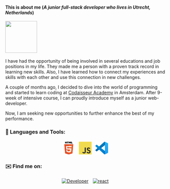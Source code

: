 #### This is about me (*A junior full-stack developer who lives in Utrecht, Netherlands*)

<img src="https://i.pinimg.com/originals/ff/46/38/ff4638bb13299ab514a0df5c073051c0.gif" width="100" height="100">

I have had the opportunity of being involved in several educations and job positions in my life. They made me a person with a proven track record in learning new skills. Also, I have learned how to connect my experiences and skills with each other and use this connection in new challenges. 

A couple of months ago, I decided to dive into the world of programming and started to learn coding at <a href="https://codaisseur.com/">Codaisseur Academy</a> in Amsterdam. After 9-week of intensive course, I can proudly introduce myself as a junior web-developer.

Now, I am seeking new opportunities to further enhance the best of my performance.


### 🧰 Languages and Tools:
<p align="center">
<img src="https://raw.githubusercontent.com/github/explore/80688e429a7d4ef2fca1e82350fe8e3517d3494d/topics/html/html.png" alt="React-js" height="40" style="vertical-align:top; margin:4px">
<img src="https://raw.githubusercontent.com/github/explore/80688e429a7d4ef2fca1e82350fe8e3517d3494d/topics/javascript/javascript.png" alt="Javascript" height="40" style="vertical-align:top; margin:4px">
<img src="https://raw.githubusercontent.com/github/explore/80688e429a7d4ef2fca1e82350fe8e3517d3494d/topics/visual-studio-code/visual-studio-code.png" alt="VS Code" height="40" style="vertical-align:top; margin:4px">
</p>


### ✉️ Find me on:

<p align="center">
 <a href="https://www.linkedin.com/in/alinemati1987/" target="_blank" rel="noopener noreferrer"> <img src="https://cdn.jsdelivr.net/npm/simple-icons@v3/icons/linkedin.svg" alt="Developer" height="40" style="vertical-align:top; margin:5px"></a>
 <a href="https://mail.google.com/mail/u/0/?tab=rm&ogbl#inbox?compose=new"> <img src="https://cdn.jsdelivr.net/npm/simple-icons@v3/icons/gmail.svg" alt="react" height="40" style="vertical-align:top; margin:5px"></a>
</p>

